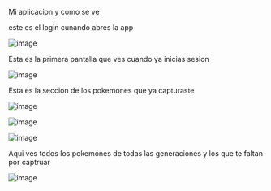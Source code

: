 Mi aplicacion y como se ve

este es el login cunando abres la app

![image](https://github.com/user-attachments/assets/e1bc8947-e229-47fe-953d-3ccb9d449d3a)

Esta es la primera pantalla que ves cuando ya inicias sesion 

![image](https://github.com/user-attachments/assets/bf425f09-d6b6-496b-8436-5548440965a5)

Esta es la seccion de los pokemones que ya capturaste 

![image](https://github.com/user-attachments/assets/3cd6a246-903a-4b21-bec7-000213e8d1ec)

![image](https://github.com/user-attachments/assets/dd96e83e-5d28-4757-a75d-b918154311ca)


![image](https://github.com/user-attachments/assets/3a480b12-c314-4c9c-891a-b19e0948d980)

Aqui ves todos los pokemones de todas las generaciones y los que te faltan por captruar

![image](https://github.com/user-attachments/assets/081c25a9-55c4-4e00-91e5-9e0cc69ec818)


